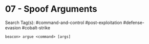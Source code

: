 # 07 - Spoof Arguments

Search Tag(s): #command-and-control #post-exploitation #defense-evasion #cobalt-strike

```
beacon> argue <command> [args]
```